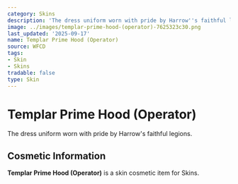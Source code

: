 ```yaml
---
category: Skins
description: 'The dress uniform worn with pride by Harrow''s faithful legions. '
image: ../images/templar-prime-hood-(operator)-7625323c30.png
last_updated: '2025-09-17'
name: Templar Prime Hood (Operator)
source: WFCD
tags:
- Skin
- Skins
tradable: false
type: Skin
---
```


# Templar Prime Hood (Operator)

The dress uniform worn with pride by Harrow's faithful legions. 

## Cosmetic Information

**Templar Prime Hood (Operator)** is a skin cosmetic item for Skins.

